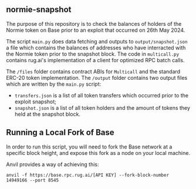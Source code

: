 ## normie-snapshot

The purpose of this repository is to check the balances of holders of the Normie token on Base prior to an exploit that occurred on 26th May 2024.

The script `main.py` does data fetching and outputs to `output/snapshot.json` a file which contains the balances of addresses who have interracted with the Normie token prior to the snapshot block. The code in `multicall.py` contains rug.ai's implementation of a client for optimized RPC batch calls.

The `/files` folder contains contract ABIs for `Multicall` and the standard ERC-20 token implementation. The `/output` folder contains two output files which are written by the `main.py` script:

- `transfers.json` is a list of all token transfers which occurred prior to the exploit snapshot;
- `snapshot.json` is a list of all token holders and the amount of tokens they held at the snapshot block.

## Running a Local Fork of Base

In order to run this script, you will need to fork the Base network at a specific block height, and expose this fork as a node on your local machine.

Anvil provides a way of achieving this:

```
anvil -f https://base.rpc.rug.ai/[API KEY] --fork-block-number 14949166 --port 8545
```
